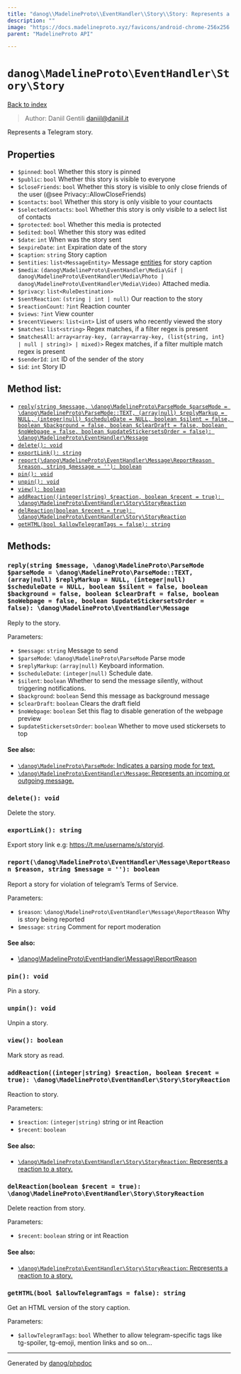 ```yaml
---
title: "danog\\MadelineProto\\EventHandler\\Story\\Story: Represents a Telegram story."
description: ""
image: "https://docs.madelineproto.xyz/favicons/android-chrome-256x256.png"
parent: "MadelineProto API"

---
```

# `danog\MadelineProto\EventHandler\Story\Story`
[Back to index](../../../../index.html)

> Author: Daniil Gentili <daniil@daniil.it>  
  

Represents a Telegram story.  



## Properties
* `$pinned`: `bool` Whether this story is pinned
* `$public`: `bool` Whether this story is visible to everyone
* `$closeFriends`: `bool` Whether this story is visible to only close friends of the user (@see Privacy::AllowCloseFriends)
* `$contacts`: `bool` Whether this story is only visible to your countacts
* `$selectedContacts`: `bool` Whether this story is only visible to a select list of contacts
* `$protected`: `bool` Whether this media is protected
* `$edited`: `bool` Whether this story was edited
* `$date`: `int` When was the story sent
* `$expireDate`: `int` Expiration date of the story
* `$caption`: `string` Story caption
* `$entities`: `list<MessageEntity>` Message [entities](https://core.telegram.org/api/entities) for story caption
* `$media`: `(danog\MadelineProto\EventHandler\Media\Gif | danog\MadelineProto\EventHandler\Media\Photo | danog\MadelineProto\EventHandler\Media\Video)` Attached media.
* `$privacy`: `list<RuleDestination>` 
* `$sentReaction`: `(string | int | null)` Our reaction to the story
* `$reactionCount`: `?int` Reaction counter
* `$views`: `?int` View counter
* `$recentViewers`: `list<int>` List of users who recently viewed the story
* `$matches`: `list<string>` 
Regex matches, if a filter regex is present
* `$matchesAll`: `array<array-key, (array<array-key, (list{string, int} | null | string)> | mixed)>` 
Regex matches, if a filter multiple match regex is present
* `$senderId`: `int` ID of the sender of the story
* `$id`: `int` Story ID

## Method list:
* [`reply(string $message, \danog\MadelineProto\ParseMode $parseMode = \danog\MadelineProto\ParseMode::TEXT, (array|null) $replyMarkup = NULL, (integer|null) $scheduleDate = NULL, boolean $silent = false, boolean $background = false, boolean $clearDraft = false, boolean $noWebpage = false, boolean $updateStickersetsOrder = false): \danog\MadelineProto\EventHandler\Message`](#reply)
* [`delete(): void`](#delete)
* [`exportLink(): string`](#exportLink)
* [`report(\danog\MadelineProto\EventHandler\Message\ReportReason $reason, string $message = ''): boolean`](#report)
* [`pin(): void`](#pin)
* [`unpin(): void`](#unpin)
* [`view(): boolean`](#view)
* [`addReaction((integer|string) $reaction, boolean $recent = true): \danog\MadelineProto\EventHandler\Story\StoryReaction`](#addReaction)
* [`delReaction(boolean $recent = true): \danog\MadelineProto\EventHandler\Story\StoryReaction`](#delReaction)
* [`getHTML(bool $allowTelegramTags = false): string`](#getHTML)

## Methods:
### <a name="reply"></a> `reply(string $message, \danog\MadelineProto\ParseMode $parseMode = \danog\MadelineProto\ParseMode::TEXT, (array|null) $replyMarkup = NULL, (integer|null) $scheduleDate = NULL, boolean $silent = false, boolean $background = false, boolean $clearDraft = false, boolean $noWebpage = false, boolean $updateStickersetsOrder = false): \danog\MadelineProto\EventHandler\Message`

Reply to the story.


Parameters:

* `$message`: `string` Message to send  
* `$parseMode`: `\danog\MadelineProto\ParseMode` Parse mode  
* `$replyMarkup`: `(array|null)` Keyboard information.  
* `$scheduleDate`: `(integer|null)` Schedule date.  
* `$silent`: `boolean` Whether to send the message silently, without triggering notifications.  
* `$background`: `boolean` Send this message as background message  
* `$clearDraft`: `boolean` Clears the draft field  
* `$noWebpage`: `boolean` Set this flag to disable generation of the webpage preview  
* `$updateStickersetsOrder`: `boolean` Whether to move used stickersets to top  


#### See also: 
* [`\danog\MadelineProto\ParseMode`: Indicates a parsing mode for text.](../../../../danog/MadelineProto/ParseMode.html)
* [`\danog\MadelineProto\EventHandler\Message`: Represents an incoming or outgoing message.](../../../../danog/MadelineProto/EventHandler/Message.html)




### <a name="delete"></a> `delete(): void`

Delete the story.



### <a name="exportLink"></a> `exportLink(): string`

Export story link e.g: https://t.me/username/s/storyid.



### <a name="report"></a> `report(\danog\MadelineProto\EventHandler\Message\ReportReason $reason, string $message = ''): boolean`

Report a story for violation of telegram’s Terms of Service.


Parameters:

* `$reason`: `\danog\MadelineProto\EventHandler\Message\ReportReason` Why is story being reported  
* `$message`: `string` Comment for report moderation  


#### See also: 
* [\danog\MadelineProto\EventHandler\Message\ReportReason](../../../../danog/MadelineProto/EventHandler/Message/ReportReason.html)




### <a name="pin"></a> `pin(): void`

Pin a story.



### <a name="unpin"></a> `unpin(): void`

Unpin a story.



### <a name="view"></a> `view(): boolean`

Mark story as read.



### <a name="addReaction"></a> `addReaction((integer|string) $reaction, boolean $recent = true): \danog\MadelineProto\EventHandler\Story\StoryReaction`

Reaction to story.


Parameters:

* `$reaction`: `(integer|string)` string or int Reaction  
* `$recent`: `boolean`   


#### See also: 
* [`\danog\MadelineProto\EventHandler\Story\StoryReaction`: Represents a reaction to a story.](../../../../danog/MadelineProto/EventHandler/Story/StoryReaction.html)




### <a name="delReaction"></a> `delReaction(boolean $recent = true): \danog\MadelineProto\EventHandler\Story\StoryReaction`

Delete reaction from story.


Parameters:

* `$recent`: `boolean` string or int Reaction  


#### See also: 
* [`\danog\MadelineProto\EventHandler\Story\StoryReaction`: Represents a reaction to a story.](../../../../danog/MadelineProto/EventHandler/Story/StoryReaction.html)




### <a name="getHTML"></a> `getHTML(bool $allowTelegramTags = false): string`

Get an HTML version of the story caption.


Parameters:

* `$allowTelegramTags`: `bool` Whether to allow telegram-specific tags like tg-spoiler, tg-emoji, mention links and so on...  



---
Generated by [danog/phpdoc](https://phpdoc.daniil.it)
